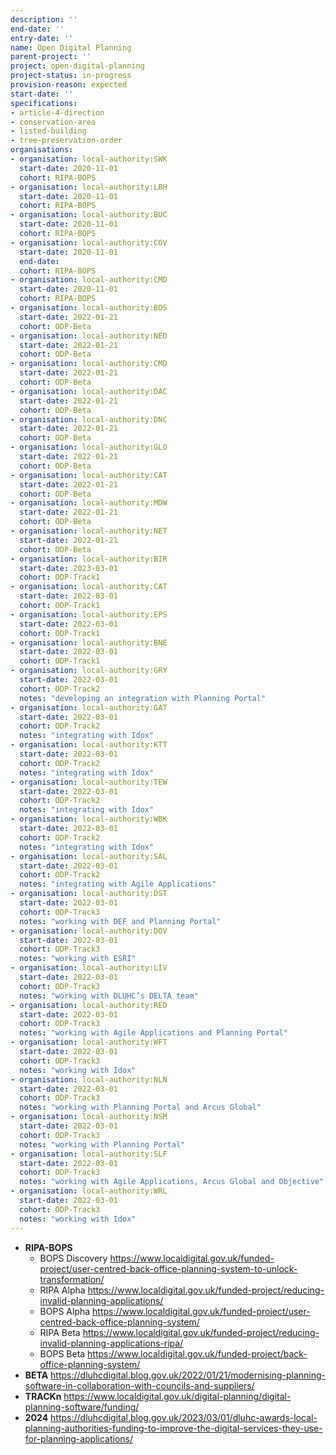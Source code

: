 ```yaml
---
description: ''
end-date: ''
entry-date: ''
name: Open Digital Planning
parent-project: ''
project: open-digital-planning
project-status: in-progress
provision-reason: expected
start-date: ''
specifications:
- article-4-direction
- conservation-area
- listed-building
- tree-preservation-order
organisations:
- organisation: local-authority:SWK
  start-date: 2020-11-01
  cohort: RIPA-BOPS
- organisation: local-authority:LBH
  start-date: 2020-11-01
  cohort: RIPA-BOPS
- organisation: local-authority:BUC
  start-date: 2020-11-01
  cohort: RIPA-BOPS
- organisation: local-authority:COV
  start-date: 2020-11-01
  end-date:
  cohort: RIPA-BOPS
- organisation: local-authority:CMD
  start-date: 2020-11-01
  cohort: RIPA-BOPS
- organisation: local-authority:BOS
  start-date: 2022-01-21
  cohort: ODP-Beta
- organisation: local-authority:NED
  start-date: 2022-01-21
  cohort: ODP-Beta
- organisation: local-authority:CMD
  start-date: 2022-01-21
  cohort: ODP-Beta
- organisation: local-authority:DAC
  start-date: 2022-01-21
  cohort: ODP-Beta
- organisation: local-authority:DNC
  start-date: 2022-01-21
  cohort: ODP-Beta
- organisation: local-authority:GLO
  start-date: 2022-01-21
  cohort: ODP-Beta
- organisation: local-authority:CAT
  start-date: 2022-01-21
  cohort: ODP-Beta
- organisation: local-authority:MDW
  start-date: 2022-01-21
  cohort: ODP-Beta
- organisation: local-authority:NET
  start-date: 2022-01-21
  cohort: ODP-Beta
- organisation: local-authority:BIR
  start-date: 2023-03-01
  cohort: ODP-Track1
- organisation: local-authority:CAT
  start-date: 2022-03-01
  cohort: ODP-Track1
- organisation: local-authority:EPS
  start-date: 2022-03-01
  cohort: ODP-Track1
- organisation: local-authority:BNE
  start-date: 2022-03-01
  cohort: ODP-Track1
- organisation: local-authority:GRY
  start-date: 2022-03-01
  cohort: ODP-Track2
  notes: "developing an integration with Planning Portal"
- organisation: local-authority:GAT
  start-date: 2022-03-01
  cohort: ODP-Track2
  notes: "integrating with Idox"
- organisation: local-authority:KTT
  start-date: 2022-03-01
  cohort: ODP-Track2
  notes: "integrating with Idox"
- organisation: local-authority:TEW
  start-date: 2022-03-01
  cohort: ODP-Track2
  notes: "integrating with Idox"
- organisation: local-authority:WBK
  start-date: 2022-03-01
  cohort: ODP-Track2
  notes: "integrating with Idox"
- organisation: local-authority:SAL
  start-date: 2022-03-01
  cohort: ODP-Track2
  notes: "integrating with Agile Applications"
- organisation: local-authority:DST
  start-date: 2022-03-01
  cohort: ODP-Track3
  notes: "working with DEF and Planning Portal"
- organisation: local-authority:DOV
  start-date: 2022-03-01
  cohort: ODP-Track3
  notes: "working with ESRI"
- organisation: local-authority:LIV
  start-date: 2022-03-01
  cohort: ODP-Track3
  notes: "working with DLUHC’s DELTA team"
- organisation: local-authority:RED
  start-date: 2022-03-01
  cohort: ODP-Track3
  notes: "working with Agile Applications and Planning Portal"
- organisation: local-authority:WFT
  start-date: 2022-03-01
  cohort: ODP-Track3
  notes: "working with Idox"
- organisation: local-authority:NLN
  start-date: 2022-03-01
  cohort: ODP-Track3
  notes: "working with Planning Portal and Arcus Global"
- organisation: local-authority:NSM
  start-date: 2022-03-01
  cohort: ODP-Track3
  notes: "working with Planning Portal"
- organisation: local-authority:SLF
  start-date: 2022-03-01
  cohort: ODP-Track3
  notes: "working with Agile Applications, Arcus Global and Objective"
- organisation: local-authority:WRL
  start-date: 2022-03-01
  cohort: ODP-Track3
  notes: "working with Idox"
---
```


* **RIPA-BOPS** 
  * BOPS Discovery https://www.localdigital.gov.uk/funded-project/user-centred-back-office-planning-system-to-unlock-transformation/
  * RIPA Alpha https://www.localdigital.gov.uk/funded-project/reducing-invalid-planning-applications/
  * BOPS Alpha https://www.localdigital.gov.uk/funded-project/user-centred-back-office-planning-system/
  * RIPA Beta https://www.localdigital.gov.uk/funded-project/reducing-invalid-planning-applications-ripa/
  * BOPS Beta https://www.localdigital.gov.uk/funded-project/back-office-planning-system/
* **BETA** https://dluhcdigital.blog.gov.uk/2022/01/21/modernising-planning-software-in-collaboration-with-councils-and-suppliers/
* **TRACKn** https://www.localdigital.gov.uk/digital-planning/digital-planning-software/funding/
* **2024** https://dluhcdigital.blog.gov.uk/2023/03/01/dluhc-awards-local-planning-authorities-funding-to-improve-the-digital-services-they-use-for-planning-applications/
